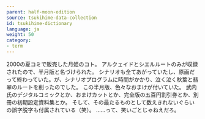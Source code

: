 ```yaml
---
parent: half-moon-edition
source: tsukihime-data-collection
id: tsukihime-dictionary
language: ja
weight: 50
category:
- term
---
```


2000の夏コミで販売した月姫のコト。
アルクェイドとシエルルートのみが収録されたので、半月版と名づけられた。
シナリオも全てあがっていたし、原画だって終わっていた。が、シナリオプログラムに時間がかかり、泣く泣く秋葉と翡翠のルートを削ったのでした。
この半月版、色々なおまけが付いていた。
武内氏のデジタルコミックとか、おまけカットとか、完全版の五百円割引券とか、別冊の初期設定資料集とか。
そして、その最たるものとして数えきれないぐらいの誤字脱字も付属されている（笑）。
……って、笑いごとじゃねえだろ。
